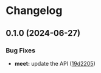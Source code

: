 # Changelog

## 0.1.0 (2024-06-27)


### Bug Fixes

* **meet:** update the API ([19d2205](https://github.com/googleapis/google-api-nodejs-client/commit/19d2205dcffbabb17ae43c624dfb010f8832f54b))
